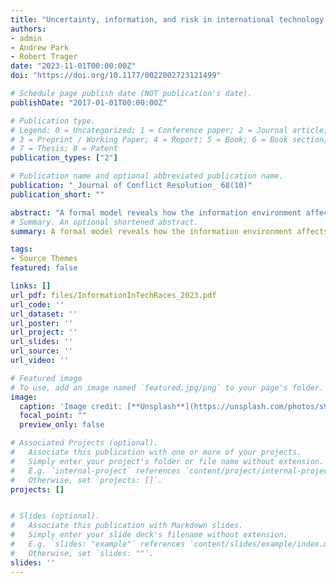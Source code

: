 ```yaml
---
title: "Uncertainty, information, and risk in international technology races"
authors:
- admin
- Andrew Park
- Robert Trager
date: "2023-11-01T00:00:00Z"
doi: "https://doi.org/10.1177/0022002723121499"

# Schedule page publish date (NOT publication's date).
publishDate: "2017-01-01T00:00:00Z"

# Publication type.
# Legend: 0 = Uncategorized; 1 = Conference paper; 2 = Journal article;
# 3 = Preprint / Working Paper; 4 = Report; 5 = Book; 6 = Book section;
# 7 = Thesis; 8 = Patent
publication_types: ["2"]

# Publication name and optional abbreviated publication name.
publication: "_Journal of Conflict Resolution_ 68(10)"
publication_short: ""

abstract: "A formal model reveals how the information environment affects international races to implement a powerful, dangerous new military technology, which may cause a \"disaster\" affecting all states. States implementing the technology face a tradeoff between the safety of the technology and performance in the race. States face unknown, private, and public information about capabilities. More decisive races, in which small performance leads produce larger probabilities of victory, are usually more dangerous. In addition, revealing information about rivals' capabilities has two opposing effects on risk: states discover either that they are far apart in capability and compete less or that they are close in capability and drastically reduce safety to win. Therefore, the public information scenario is less risky than the private information scenario except under high decisiveness. Finally, regardless of information, the larger the eventual loser's impact on safety relative to the eventual winner's, the more dangerous is the race."
# Summary. An optional shortened abstract.
summary: A formal model reveals how the information environment affects international races to implement a powerful, dangerous new military technology, which may cause a ''disaster'' affecting all states. States implementing the technology face a tradeoff between the safety of the technology and performance in the race. We study the role of information and uncertainty on the probability of a disaster.

tags:
- Source Themes
featured: false

links: []
url_pdf: files/InformationInTechRaces_2023.pdf
url_code: ''
url_dataset: ''
url_poster: ''
url_project: ''
url_slides: ''
url_source: ''
url_video: ''

# Featured image
# To use, add an image named `featured.jpg/png` to your page's folder. 
image:
  caption: 'Image credit: [**Unsplash**](https://unsplash.com/photos/s9CC2SKySJM)'
  focal_point: ""
  preview_only: false

# Associated Projects (optional).
#   Associate this publication with one or more of your projects.
#   Simply enter your project's folder or file name without extension.
#   E.g. `internal-project` references `content/project/internal-project/index.md`.
#   Otherwise, set `projects: []`.
projects: []


# Slides (optional).
#   Associate this publication with Markdown slides.
#   Simply enter your slide deck's filename without extension.
#   E.g. `slides: "example"` references `content/slides/example/index.md`.
#   Otherwise, set `slides: ""`.
slides: ''
---
```

